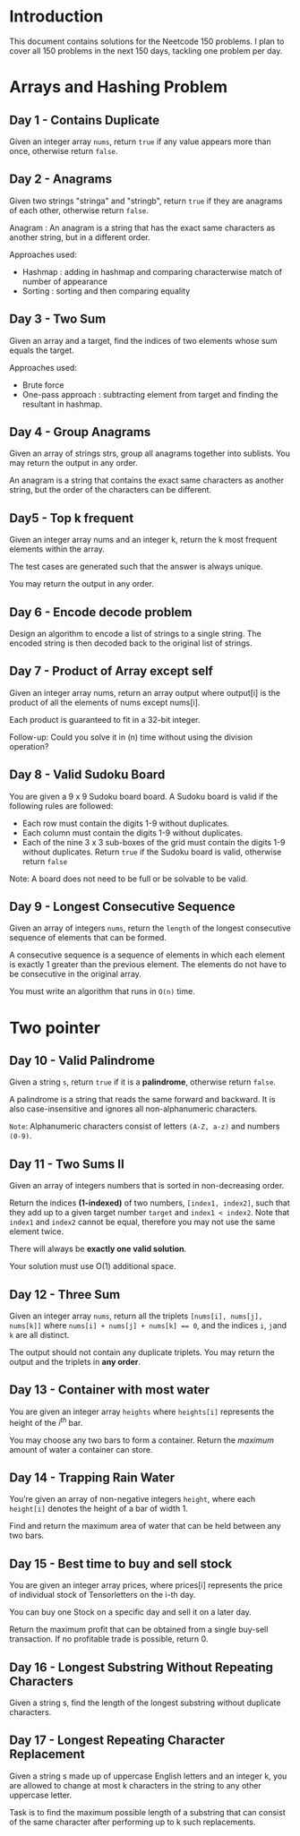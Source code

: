 # Introduction
This document contains solutions for the Neetcode 150 problems. I plan to cover all 150 problems in the next 150 days, tackling one problem per day.

# Arrays and Hashing Problem

## Day 1 - Contains Duplicate
Given an integer array `nums`, return `true` if any value appears more than once, otherwise return `false`.

## Day 2 - Anagrams
Given two strings "stringa" and "stringb", return `true` if they are anagrams of each other, otherwise return `false`.

Anagram : An anagram is a string that has the exact same characters as another string, but in a different order.

Approaches used:
* Hashmap : adding in hashmap and comparing characterwise match of number of appearance
* Sorting : sorting and then comparing equality

## Day 3 - Two Sum
Given an array and a target, find the indices of two elements whose sum equals the target.

Approaches used:
* Brute force
* One-pass approach : subtracting element from target and finding the resultant in hashmap.

## Day 4 -  Group Anagrams
Given an array of strings strs, group all anagrams together into sublists. You may return the output in any order.

An anagram is a string that contains the exact same characters as another string, but the order of the characters can be different.

## Day5 - Top k frequent
Given an integer array nums and an integer k, return the k most frequent elements within the array.

The test cases are generated such that the answer is always unique.

You may return the output in any order.

## Day 6 - Encode decode problem
Design an algorithm to encode a list of strings to a single string. The encoded string is then decoded back to the original list of strings.

## Day 7 - Product of Array except self
Given an integer array nums, return an array output where output[i] is the product of all the elements of nums except nums[i].

Each product is guaranteed to fit in a 32-bit integer.

Follow-up: Could you solve it in (n) time without using the division operation?

## Day 8 - Valid Sudoku Board
You are given a 9 x 9 Sudoku board board. A Sudoku board is valid if the following rules are followed:

- Each row must contain the digits 1-9 without duplicates.
- Each column must contain the digits 1-9 without duplicates.
- Each of the nine 3 x 3 sub-boxes of the grid must contain the digits 1-9 without duplicates.
Return `true` if the Sudoku board is valid, otherwise return `false`

Note: A board does not need to be full or be solvable to be valid.

## Day 9 - Longest Consecutive Sequence
Given an array of integers `nums`, return the `length` of the longest consecutive sequence of elements that can be formed.

A consecutive sequence is a sequence of elements in which each element is exactly 1 greater than the previous element. The elements do not have to be consecutive in the original array.

You must write an algorithm that runs in `O(n)` time.

# Two pointer

## Day 10 - Valid Palindrome
Given a string `s`, return `true` if it is a **palindrome**, otherwise return `false`.

A palindrome is a string that reads the same forward and backward. It is also case-insensitive and ignores all non-alphanumeric characters.

`Note`: Alphanumeric characters consist of letters `(A-Z, a-z)` and numbers `(0-9)`.

## Day 11 - Two Sums II
Given an array of integers numbers that is sorted in non-decreasing order.

Return the indices **(1-indexed)** of two numbers, `[index1, index2]`, such that they add up to a given target number `target` and `index1 < index2`. Note that `index1` and `index2` cannot be equal, therefore you may not use the same element twice.

There will always be **exactly one valid solution**.

Your solution must use O(1) additional space.

## Day 12 - Three Sum 
Given an integer array `nums`, return all the triplets `[nums[i], nums[j], nums[k]]` where `nums[i] + nums[j] + nums[k] == 0`, and the indices `i`, `j`and `k` are all distinct.

The output should not contain any duplicate triplets. You may return the output and the triplets in **any order**.

## Day 13 - Container with most water
You are given an integer array `heights` where `heights[i]` represents the height of the _i<sup>th_</sup> bar.

You may choose any two bars to form a container. Return the _maximum_ amount of water a container can store.

## Day 14 - Trapping Rain Water
You’re given an array of non-negative integers `height`, where each `height[i]` denotes the height of a bar of width 1.  

Find and return the maximum area of water that can be held between any two bars.

## Day 15 - Best time to buy and sell stock
You are given an integer array prices, where prices[i] represents the price of individual stock of Tensorletters on the i-th day.

You can buy one Stock on a specific day and sell it on a later day.

Return the maximum profit that can be obtained from a single buy-sell transaction. If no profitable trade is possible, return 0.

## Day 16 - Longest Substring Without Repeating Characters
Given a string s, find the length of the longest substring without duplicate characters.

## Day 17 - Longest Repeating Character Replacement
Given a string s made up of uppercase English letters and an integer k, you are allowed to change at most k characters in the string to any other uppercase letter.

Task is to find the maximum possible length of a substring that can consist of the same character after performing up to k such replacements.